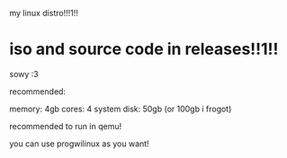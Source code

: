 my linux distro!!!1!!
# iso and source code in releases!!1!!
sowy :3

recommended:

memory: 4gb
cores: 4
system disk: 50gb (or 100gb i frogot)

recommended to run in qemu!

you can use progwilinux as you want!
